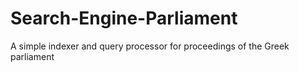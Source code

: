 # Search-Engine-Parliament
A simple indexer and query processor for proceedings of the Greek parliament

